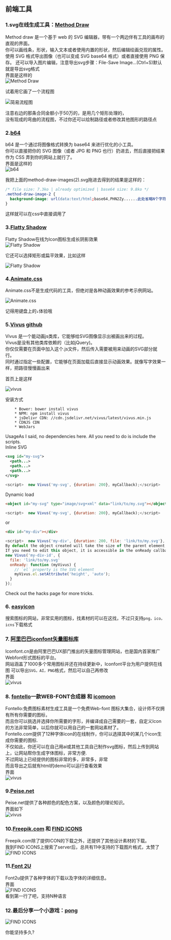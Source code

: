 ## 前端工具
### 1.svg在线生成工具：[Method Draw](http://editor.method.ac/)
Method draw 是一个基于 web 的 SVG 编辑器，带有一个两边伴有工具的画布的直观的界面。  
你可以画线条，形状，输入文本或者使用内置的形状，然后编辑绘画兑现的属性。  
使用 SVG 格式导出图像（也可以变成 SVG base64 格式）或者直接使用 PNG 保存。
还可以导入图片编辑，注意导出svg步骤：File-Save Image...(Ctrl+S)默认就是导出svg格式  
界面是这样的  
![Method Draw](../images/MethodDraw.png)

试着用它画了一个流程图

![简易流程图](../images/2016-05-07-flow.png)

注意右边的那条合同金额小于50万的，是用几个矩形处理的，  
没有现成的弯曲的流程图，不过你还可以绘制路径或者修改其他图形的路径点
### 2.[b64](http://b64.io/)
b64 是一个通过将图像格式转换为 base64 来进行优化的小工具。  
你可以直接把你的 SVG 图像（或者 JPG 和 PNG 也行）扔进去，然后直接把结果作为 CSS 弄到你的网站上就行了。  
界面是这样的  
![b64](../images/b64.png) 

我把上面的method-draw-images(2).svg拖进去得到的结果是这样的：
```CSS
/* file size: 7.3ko | already optimized | base64 size: 9.8ko */
.method-draw-image-2 {
  background-image: url(data:text/html;base64,PHN2Zy......此处省略N个字符);
}
```
这样就可以在css中直接调用了
### 3.[Flatty Shadow](http://flattyshadow.com/)
Flatty Shadow在线为Icon图标生成长阴影效果  
![Flatty Shadow](../images/flattyshadow.png)

它还可以选择矩形或扁平效果，比如这样

![Flatty Shadow](../images/flattyshadow2.png) 

### 4.[Animate.css](http://daneden.me/animate/)
Animate.css不是生成代码的工具，但绝对是各种动画效果的参考示例网站。

![Animate.css](../images/Animate.css.png)

记得用键盘上的`↓`体验哦

### 5.[Vivus](http://maxwellito.github.io/vivus/) [github](https://github.com/maxwellito/vivus)
Vivus 是一个能动画js类库，它能够给SVG图像显示出被画出来的过程。  
Vivus是没有其他类库依赖的（比如jQuery)。  
你仅仅需要在页面中加入这个.js文件，然后传入需要被用来动画的SVG部分就行。  
同时通过指定一些配置，它能够在页面加载后直接显示动画效果。就像写字效果一样，把路径慢慢画出来

首页上是这样

![vivus](../images/vivus.png)

安装方式
```
	* Bower: bower install vivus
	* NPM: npm install vivus
	* jsDelivr CDN: //cdn.jsdelivr.net/vivus/latest/vivus.min.js
	* CDNJS CDN
	* WebJars
```
UsageAs I said, no dependencies here. All you need to do is include the scripts.  
Inline SVG
```XML
<svg id="my-svg">
  <path...>
  <path...>
  <path...>
</svg>
```
```js
<script>  new Vivus('my-svg', {duration: 200}, myCallback);</script>
```
Dynamic load
```html
<object id="my-svg" type="image/svg+xml" data="link/to/my.svg"></object>
```
```js
<script>  new Vivus('my-svg', {duration: 200}, myCallback);</script>
```
or
```html
<div id="my-div"></div>
```
```js
<script>  new Vivus('my-div', {duration: 200, file: 'link/to/my.svg'}, myCallback);</script>
By default the object created will take the size of the parent element, this one must have a height and width or your SVG might not appear.
If you need to edit this object, it is accessible in the onReady callback:
new Vivus('my-div-id', {
  file: 'link/to/my.svg'
  onReady: function (myVivus) {
    // `el` property is the SVG element
    myVivus.el.setAttribute('height', 'auto');
  }
});
```
Check out the hacks page for more tricks.
### 6. [easyicon](http://www.easyicon.net/)
搜索图标的网站，非常实用的图标，找素材的可以在这找，不过只支持`png，ico，icns`下载格式

### 7. [阿里巴巴iconfont矢量图标库](http://iconfont.cn/)
Iconfont.cn是由阿里巴巴UX部门推出的矢量图标管理网站，也是国内首家推广Webfont形式图标的平台。  
网站涵盖了1000多个常用图标并还在持续更新中，Iconfont平台为用户提供在线图
可以导出`SVG，AI，PNG`格式，然后可以自己再修改  
界面  
![vivus](../images/iconfont.png)

### 8. [fontello](http://fontello.com/)一款WEB-FONT合成器 和 [icomoon](http://icomoon.io/app/)
Fontello:免费图标素材生成工具是一个免费Web-font 图标大集合，设计师不仅拥有所有你需要的图标，  
而且你可以挑选并选择你所需要的字形，并编译成自己需要的一套，自定义Icon的方法非常简单，以后你就可以用自己的一套网站素材了。  
Fontello.com提供了12种字体icon的在线制作，你可以选择其中的某几个icon生成你需要的图标.  
不仅如此，你还可以在自己用ai或其他工具自己制作svg图标，然后上传到网站上，让网站帮你生成字体图标，非常方便.  
不过网站上已经提供的图标非常的多，非常多，非常  
而且导出之后就有html的demo可以运行查看效果  
界面  
![vivus](../images/fontello.png)
### 9.[Peise.net](http://www.peise.net/palette/)
Peise.net提供了各种颜色的配色方案，以及颜色的理论知识。  
界面如下  
![vivus](../images/Peise.net.png)
### 10.[Freepik.com](http://www.freepik.com/) 和 [FIND ICONS](http://findicons.com/)
Freepik.com除了提供ICON的下载之外，还提供了其他设计素材的下载。  
我到FIND ICONS上搜索了server后，总共有11中支持的下载图片格式，太赞了  
![FIND ICONS](../images/FIND.ICONS.png)
### 11.[Font 2U](http://www.fonts2u.com/)
Font2u提供了各种字体的下载以及字体的详细信息。  
界面  
![FIND ICONS](../images/Font2U.png)  
看到第一行了吧，支持N种语言

### 12.最后分享一个小游戏：[pong](http://demos.bonsaijs.org/demos/pong/index.html)
![FIND ICONS](../images/pong.png)

你能坚持多久?